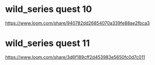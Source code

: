 # wild_series quest 10 


https://www.loom.com/share/940782dd26854070a339fe88ae2fbca3

# wild_series quest 11

https://www.loom.com/share/3d6f189cff2d453983e5650fc0d7c011
